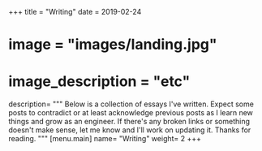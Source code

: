 +++
title = "Writing"
date = 2019-02-24
# image = "images/landing.jpg"
# image_description = "etc"
description= """
Below is a collection of essays I've written. Expect some posts to contradict or
at least acknowledge previous posts as I learn new things and grow as an
engineer. If there's any broken links or something doesn't make sense, let me
know and I'll work on updating it. Thanks for reading.
"""
[menu.main]
name= "Writing"
weight= 2
+++
